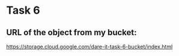 # Task 6

## URL of the object from my bucket:

https://storage.cloud.google.com/dare-it-task-6-bucket/index.html